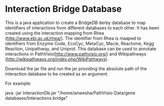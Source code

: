 Interaction Bridge Database
==========================

This is a java application to create a BridgeDB derby database to map identifiers of interactions from 
different databases to each other. It has been created using the interaction mapping from Rhea 
(http://www.ebi.ac.uk/rhea/). The identifier from Rhea is maaped to identifiers from Enzyme Code, 
EcoCyc, MetaCyc, Macie, Reactome, Kegg Reaction, Unipathway, and Uniprot. This database can be used to 
annotate interactions in PathVisio(http://www.pathvisio.org/) and Wikipathways
(http://wikipathways.org/index.php/WikiPathways).

Download the jar file and run the jar providing the absolute path of the interaction database to be created 
as an argument.

For example: 

java -jar InteractionDb.jar "/home/anwesha/PathVisio-Data/gene databases/Interactions.bridge"
